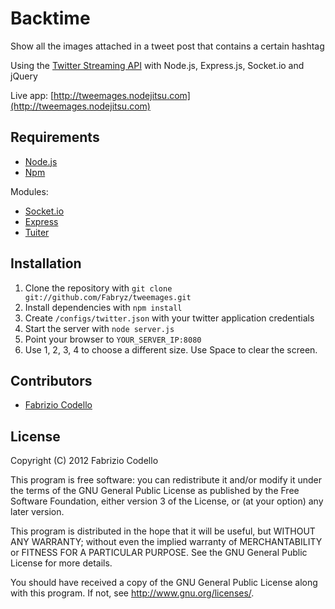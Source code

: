 Backtime
========

Show all the images attached in a tweet post that contains a certain hashtag

Using the [Twitter Streaming API](https://dev.twitter.com/docs/streaming-api/methods) with Node.js, Express.js, Socket.io and jQuery

Live app: [http://tweemages.nodejitsu.com](http://tweemages.nodejitsu.com)

Requirements
------------

* [Node.js](http://nodejs.org/)
* [Npm](http://npmjs.org/)

Modules:

* [Socket.io](http://socket.io/)
* [Express](http://expressjs.com/)
* [Tuiter](https://github.com/danzajdband/Tuiter)

Installation
------------

1. Clone the repository with ``git clone git://github.com/Fabryz/tweemages.git``
2. Install dependencies with ``npm install``
3. Create ``/configs/twitter.json`` with your twitter application credentials
4. Start the server with ``node server.js``
5. Point your browser to ``YOUR_SERVER_IP:8080``
6. Use 1, 2, 3, 4 to choose a different size. Use Space to clear the screen.

Contributors
------------

* [Fabrizio Codello](http://fabryz.com/)

License
-------

Copyright (C) 2012 Fabrizio Codello

This program is free software: you can redistribute it and/or modify
it under the terms of the GNU General Public License as published by
the Free Software Foundation, either version 3 of the License, or
(at your option) any later version.

This program is distributed in the hope that it will be useful,
but WITHOUT ANY WARRANTY; without even the implied warranty of
MERCHANTABILITY or FITNESS FOR A PARTICULAR PURPOSE.  See the
GNU General Public License for more details.

You should have received a copy of the GNU General Public License
along with this program.  If not, see <http://www.gnu.org/licenses/>.